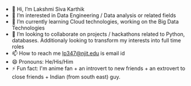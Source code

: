 - 👋 Hi, I’m Lakshmi Siva Karthik
- 👀 I’m interested in Data Engineering / Data analysis or related fields 
- 🌱 I’m currently learning Cloud technologies, working on the Big Data Technologies
- 💞️ I’m looking to collaborate on projects / hackathons related to Python, databases. Additionaly looking to transform my interests into full time roles
- 📫 How to reach me lp347@njit.edu is email id
- 😄 Pronouns: He/His/Him
- ⚡ Fun fact: I'm anime fan + an introvert to new friends + an extrovert to close friends + Indian (from south east) guy.

<!---
SivaKarthik711/SivaKarthik711 is a ✨ special ✨ repository because its `README.md` (this file) appears on your GitHub profile.
You can click the Preview link to take a look at your changes.
--->
